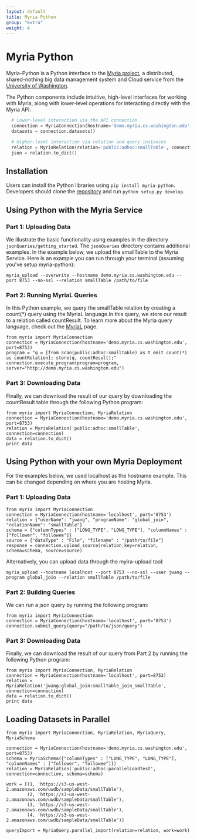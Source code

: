 ```yaml
---
layout: default
title: Myria Python
group: "extra"
weight: 4
---
```


# Myria Python

Myria-Python is a Python interface to the [Myria project](http://myria.cs.washington.edu), a distributed, shared-nothing big data management system and Cloud service from the [University of Washington](http://www.cs.washington.edu).

The Python components include intuitive, high-level interfaces for working with Myria, along with lower-level operations for interacting directly with the Myria API.

```python
  # Lower-level interaction via the API connection
  connection = MyriaConnection(hostname='demo.myria.cs.washington.edu', port=8753)
  datasets = connection.datasets()

  # Higher-level interaction via relation and query instances
  relation = MyriaRelation(relation='public:adhoc:smallTable', connection=connection)
  json = relation.to_dict()
```

## Installation

Users can install the Python libraries using `pip install myria-python`. Developers should clone the [repository](https://github.com/uwescience/myria-python) and run `python setup.py develop`.


## Using Python with the Myria Service

### Part 1: Uploading Data

We illustrate the basic functionality using examples in the directory
`jsonQueries/getting_started`. The  `jsonQueries` directory contains additional examples. In the example below, we upload the smallTable to the Myria Service. Here is an example you can run through your terminal (assuming you've setup myria-python):

```
myria_upload --overwrite --hostname demo.myria.cs.washington.edu --port 8753 --no-ssl --relation smallTable /path/to/file
```

### Part 2: Running MyriaL Queries
In this Python example, we query the smallTable relation by creating a count(*) query using the MyriaL language.In this query, we store our result to a relation called countResult. To learn more about the Myria query language, check out the [MyriaL](http://myria.cs.washington.edu/docs/myrial.html) page.

```
from myria import MyriaConnection
connection = MyriaConnection(hostname='demo.myria.cs.washington.edu', port=8753)
program = "q = [from scan(public:adhoc:smallTable) as t emit count(*) as countRelation]; store(q, countResult);"
connection.execute_program(program=program, server="http://demo.myria.cs.washington.edu")
```

### Part 3: Downloading Data
Finally, we can download the result of our query by downloading the countResult table through the following Python program:

```
from myria import MyriaConnection, MyriaRelation
connection = MyriaConnection(hostname='demo.myria.cs.washington.edu', port=8753)
relation = MyriaRelation('public:adhoc:smallTable', connection=connection)
data = relation.to_dict()
print data
```

## Using Python with your own Myria Deployment
For the examples below, we used localhost as the hostname example. This can be changed depending on where you are hosting Myria.

### Part 1: Uploading Data
```
from myria import MyriaConnection
connection = MyriaConnection(hostname='localhost', port='8753')
relation = {"userName": "jwang", "programName": "global_join", "relationName": "smallTable"}
schema = {"columnTypes" : ["LONG_TYPE", "LONG_TYPE"], "columnNames" : ["follower", "followee"]}
source = {"dataType" : "File", "filename" : "/path/to/file"}
response = connection.upload_source(relation_key=relation, schema=schema, source=source)
```

Alternatively, you can upload data through the myira-upload tool:

```
myria_upload --hostname localhost --port 8753 --no-ssl --user jwang --program global_join --relation smallTable /path/to/file
```

### Part 2: Building Queries
We can run a json query by running the following program:

```
from myria import MyriaConnection
connection = MyriaConnection(hostname='localhost', port='8753')
connection.submit_query(query="/path/to/json/query")
```

### Part 3: Downloading Data
Finally, we can download the result of our query from Part 2 by running the following Python program:

```
from myria import MyriaConnection, MyriaRelation
connection = MyriaConnection(hostname='localhost', port=8753)
relation = MyriaRelation('jwang:global_join:smallTable_join_smallTable', connection=connection)
data = relation.to_dict()
print data
```

## Loading Datasets in Parallel
```
from myria import MyriaConnection, MyriaRelation, MyriaQuery, MyriaSchema

connection = MyriaConnection(hostname='demo.myria.cs.washington.edu', port=8753)
schema = MyriaSchema({"columnTypes" : ["LONG_TYPE", "LONG_TYPE"], "columnNames" : ["follower", "followee"]})
relation = MyriaRelation('public:adhoc:parallelLoadTest', connection=connection, schema=schema)

work = [(1, 'https://s3-us-west-2.amazonaws.com/uwdb/sampleData/smallTable'),
        (2, 'https://s3-us-west-2.amazonaws.com/uwdb/sampleData/smallTable'),
        (3, 'https://s3-us-west-2.amazonaws.com/uwdb/sampleData/smallTable'),
        (4, 'https://s3-us-west-2.amazonaws.com/uwdb/sampleData/smallTable')]

queryImport = MyriaQuery.parallel_import(relation=relation, work=work)
```
